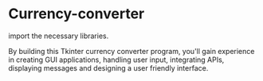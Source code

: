 # Currency-converter
import the necessary libraries.

By building this Tkinter currency converter program, you'll gain experience in creating GUI applications, handling user input, integrating APIs, displaying messages and designing a user friendly interface.

